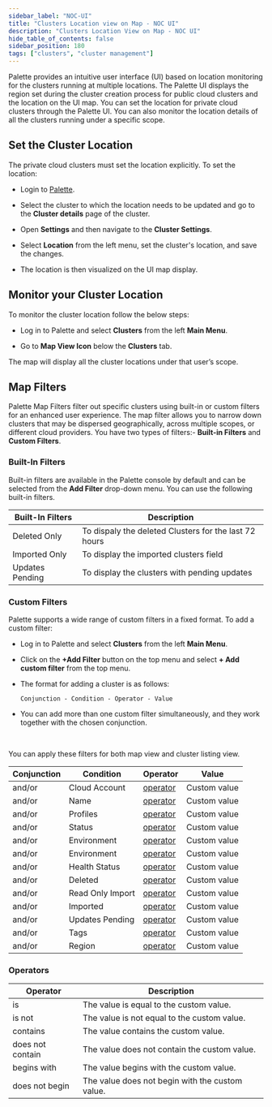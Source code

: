 ```yaml
---
sidebar_label: "NOC-UI"
title: "Clusters Location view on Map - NOC UI"
description: "Clusters Location View on Map - NOC UI"
hide_table_of_contents: false
sidebar_position: 180
tags: ["clusters", "cluster management"]
---
```



Palette provides an intuitive user interface (UI) based on location monitoring for the clusters running at multiple locations. The Palette 
UI displays the region set during the cluster creation process for public cloud clusters and the location on the UI map. You can set the location for private cloud clusters through the Palette UI. You can also monitor the location details of all the clusters running under a specific scope. 

## Set the Cluster Location

The private cloud clusters must set the location explicitly. To set the location:

* Login to [Palette](https://console.spectrocloud.com).


* Select the cluster to which the location needs to be updated and go to the **Cluster details** page of the cluster.


* Open **Settings** and then navigate to the **Cluster Settings**.


* Select **Location** from the left menu, set the cluster's location, and save the changes.


* The location is then visualized on the UI map display.


## Monitor your Cluster Location


To monitor the cluster location follow the below steps:


* Log in to Palette and select **Clusters** from the left **Main Menu**.


* Go to **Map View Icon** below the **Clusters** tab.


The map will display all the cluster locations under that user’s scope. 

## Map Filters

Palette Map Filters filter out specific clusters using built-in or custom filters for an enhanced user experience. The map filter allows you to narrow down clusters that may be dispersed geographically, across multiple scopes, or different cloud providers. You have two types of filters:- **Built-in Filters** and **Custom Filters**.

### Built-In Filters

Built-in filters are available in the Palette console by default and can be selected from the **Add Filter** drop-down menu. You can use the following built-in filters.


|**Built-In Filters** |Description|
|---------------------|-----------|
|Deleted Only| To dispaly the deleted Clusters for the last 72 hours|
|Imported Only| To display the imported clusters field|
|Updates Pending| To display the clusters with pending updates| 


### Custom Filters

Palette supports a wide range of custom filters in a fixed format. To add a custom filter:
<br />

* Log in to Palette and select **Clusters** from the left **Main Menu**.


* Click on the **+Add Filter** button on the top menu and select **+ Add custom filter** from the top menu.


* The format for adding a cluster is as follows:

  `Conjunction - Condition - Operator - Value`


* You can add more than one custom filter simultaneously, and they work together with the chosen conjunction.

<br />

You can apply these filters for both map view and cluster listing view.


|Conjunction| Condition |Operator|Value
|--|--|--|---|
|and/or|Cloud Account|[operator](/clusters/cluster-management/noc-ui#operators) |Custom value |
|and/or|Name|[operator](/clusters/cluster-management/noc-ui#operators) | Custom value|
|and/or|Profiles|[operator](/clusters/cluster-management/noc-ui#operators) |Custom value |
|and/or|Status|[operator](/clusters/cluster-management/noc-ui#operators) |Custom value|
|and/or|Environment|[operator](/clusters/cluster-management/noc-ui#operators) |Custom value|
|and/or|Environment|[operator](/clusters/cluster-management/noc-ui#operators) |Custom value|
|and/or|Health Status|[operator](/clusters/cluster-management/noc-ui#operators) |Custom value|
|and/or|Deleted|[operator](/clusters/cluster-management/noc-ui#operators) |Custom value|
|and/or|Read Only Import| [operator](/clusters/cluster-management/noc-ui#operators)|Custom value|
|and/or|Imported|[operator](/clusters/cluster-management/noc-ui#operators) |Custom value|
|and/or|Updates Pending|[operator](/clusters/cluster-management/noc-ui#operators) |Custom value|
|and/or|Tags|[operator](/clusters/cluster-management/noc-ui#operators) |Custom value|
|and/or|Region| [operator](/clusters/cluster-management/noc-ui#operators)|Custom value|


### Operators


| **Operator** | **Description** |
|----------|-------------|
|is|The value is equal to the custom value.|
|is not|The value is not equal to the custom value.|
|contains|The value contains the custom value.|
|does not contain|The value does not contain the custom value.|
|begins with|The value begins with the custom value.|
|does not begin|The value does not begin with the custom value.|


